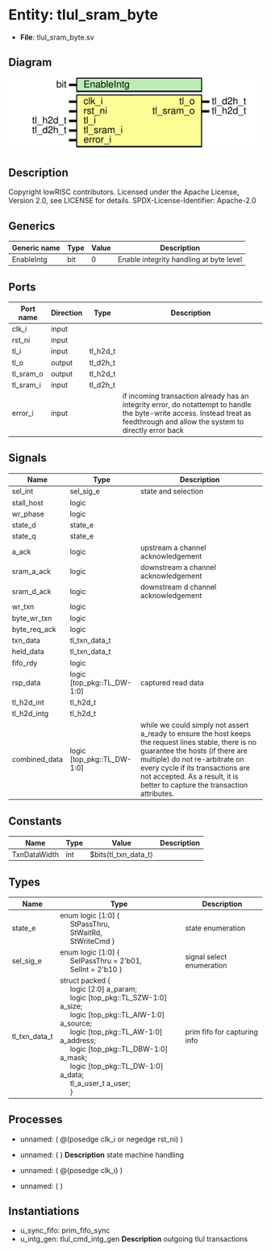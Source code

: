 # Entity: tlul_sram_byte

- **File**: tlul_sram_byte.sv
## Diagram

![Diagram](tlul_sram_byte.svg "Diagram")
## Description

Copyright lowRISC contributors.
 Licensed under the Apache License, Version 2.0, see LICENSE for details.
 SPDX-License-Identifier: Apache-2.0
 
## Generics

| Generic name | Type | Value | Description                             |
| ------------ | ---- | ----- | --------------------------------------- |
| EnableIntg   | bit  | 0     | Enable integrity handling at byte level |
## Ports

| Port name | Direction | Type     | Description                                                                                                                                                                       |
| --------- | --------- | -------- | --------------------------------------------------------------------------------------------------------------------------------------------------------------------------------- |
| clk_i     | input     |          |                                                                                                                                                                                   |
| rst_ni    | input     |          |                                                                                                                                                                                   |
| tl_i      | input     | tl_h2d_t |                                                                                                                                                                                   |
| tl_o      | output    | tl_d2h_t |                                                                                                                                                                                   |
| tl_sram_o | output    | tl_h2d_t |                                                                                                                                                                                   |
| tl_sram_i | input     | tl_d2h_t |                                                                                                                                                                                   |
| error_i   | input     |          | if incoming transaction already has an integrity error, do notattempt to handle the byte-write access.  Instead treat as feedthrough and allow the system to directly error back  |
## Signals

| Name          | Type                       | Description                                                                                                                                                                                                                                                                                    |
| ------------- | -------------------------- | ---------------------------------------------------------------------------------------------------------------------------------------------------------------------------------------------------------------------------------------------------------------------------------------------- |
| sel_int       | sel_sig_e                  | state and selection                                                                                                                                                                                                                                                                            |
| stall_host    | logic                      |                                                                                                                                                                                                                                                                                                |
| wr_phase      | logic                      |                                                                                                                                                                                                                                                                                                |
| state_d       | state_e                    |                                                                                                                                                                                                                                                                                                |
| state_q       | state_e                    |                                                                                                                                                                                                                                                                                                |
| a_ack         | logic                      | upstream a channel acknowledgement                                                                                                                                                                                                                                                             |
| sram_a_ack    | logic                      | downstream a channel acknowledgement                                                                                                                                                                                                                                                           |
| sram_d_ack    | logic                      | downstream d channel acknowledgement                                                                                                                                                                                                                                                           |
| wr_txn        | logic                      |                                                                                                                                                                                                                                                                                                |
| byte_wr_txn   | logic                      |                                                                                                                                                                                                                                                                                                |
| byte_req_ack  | logic                      |                                                                                                                                                                                                                                                                                                |
| txn_data      | tl_txn_data_t              |                                                                                                                                                                                                                                                                                                |
| held_data     | tl_txn_data_t              |                                                                                                                                                                                                                                                                                                |
| fifo_rdy      | logic                      |                                                                                                                                                                                                                                                                                                |
| rsp_data      | logic [top_pkg::TL_DW-1:0] | captured read data                                                                                                                                                                                                                                                                             |
| tl_h2d_int    | tl_h2d_t                   |                                                                                                                                                                                                                                                                                                |
| tl_h2d_intg   | tl_h2d_t                   |                                                                                                                                                                                                                                                                                                |
| combined_data | logic [top_pkg::TL_DW-1:0] | while we could simply not assert a_ready to ensure the host keeps the request lines stable, there is no guarantee the hosts (if there are multiple) do not re-arbitrate on every cycle if its transactions are not accepted. As a result, it is better to capture the transaction attributes.  |
## Constants

| Name         | Type | Value                | Description |
| ------------ | ---- | -------------------- | ----------- |
| TxnDataWidth | int  | $bits(tl_txn_data_t) |             |
## Types

| Name          | Type                                                                                                                                                                                                                                                                                                                                                                                                                                                                                                                                                                                                                            | Description                   |
| ------------- | ------------------------------------------------------------------------------------------------------------------------------------------------------------------------------------------------------------------------------------------------------------------------------------------------------------------------------------------------------------------------------------------------------------------------------------------------------------------------------------------------------------------------------------------------------------------------------------------------------------------------------- | ----------------------------- |
| state_e       | enum logic [1:0] {<br><span style="padding-left:20px">     StPassThru,<br><span style="padding-left:20px">     StWaitRd,<br><span style="padding-left:20px">     StWriteCmd   }                                                                                                                                                                                                                                                                                                                                                                                                                                                 | state enumeration             |
| sel_sig_e     | enum logic [1:0] {<br><span style="padding-left:20px">     SelPassThru = 2'b01,<br><span style="padding-left:20px">     SelInt = 2'b10   }                                                                                                                                                                                                                                                                                                                                                                                                                                                                                      | signal select enumeration     |
| tl_txn_data_t | struct packed {<br><span style="padding-left:20px">     logic                  [2:0]  a_param;<br><span style="padding-left:20px">     logic  [top_pkg::TL_SZW-1:0]  a_size;<br><span style="padding-left:20px">     logic  [top_pkg::TL_AIW-1:0]  a_source;<br><span style="padding-left:20px">     logic   [top_pkg::TL_AW-1:0]  a_address;<br><span style="padding-left:20px">     logic  [top_pkg::TL_DBW-1:0]  a_mask;<br><span style="padding-left:20px">     logic   [top_pkg::TL_DW-1:0]  a_data;<br><span style="padding-left:20px">     tl_a_user_t                   a_user;<br><span style="padding-left:20px">   } | prim fifo for capturing info  |
## Processes
- unnamed: ( @(posedge clk_i or negedge rst_ni) )
- unnamed: (  )
**Description**
state machine handling

- unnamed: ( @(posedge clk_i) )
- unnamed: (  )
## Instantiations

- u_sync_fifo: prim_fifo_sync
- u_intg_gen: tlul_cmd_intg_gen
**Description**
outgoing tlul transactions

